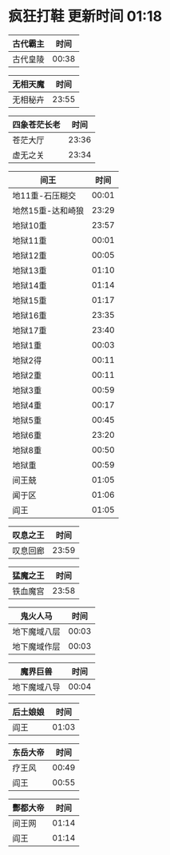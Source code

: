 # 疯狂打鞋 更新时间 01:18

| 古代霸主   | 时间    |
|--------|-------|
| 古代皇陵 | 00:38 |

| 无相天魔   | 时间    |
|--------|-------|
| 无相秘卉 | 23:55 |

| 四象苍茫长老   | 时间    |
|--------|-------|
| 苍茫大厅 | 23:36 |
| 虚无之关 | 23:34 |

| 间王   | 时间    |
|--------|-------|
| 地11重-石压糊交 | 00:01 |
| 地然15重-达和崎狼 | 23:29 |
| 地狱10重 | 23:57 |
| 地狱11重 | 00:01 |
| 地狱12重 | 00:05 |
| 地狱13重 | 01:10 |
| 地狱14重 | 01:14 |
| 地狱15重 | 01:17 |
| 地狱16重 | 23:35 |
| 地狱17重 | 23:40 |
| 地狱1重 | 00:03 |
| 地狱2得 | 00:11 |
| 地狱2重 | 00:11 |
| 地狱3重 | 00:59 |
| 地狱4重 | 00:17 |
| 地狱5重 | 00:45 |
| 地狱6重 | 23:20 |
| 地狱8重 | 00:50 |
| 地狱重 | 00:59 |
| 间王兢 | 01:05 |
| 闻于区 | 01:06 |
| 阎王 | 01:05 |

| 叹息之王   | 时间    |
|--------|-------|
| 叹息回廊 | 23:59 |

| 猛魔之王   | 时间    |
|--------|-------|
| 铁血魔宫 | 23:58 |

| 鬼火人马   | 时间    |
|--------|-------|
| 地下魔域八层 | 00:03 |
| 地下魔域作层 | 00:03 |

| 魔界巨兽   | 时间    |
|--------|-------|
| 地下魔域八导 | 00:04 |

| 后土娘娘   | 时间    |
|--------|-------|
| 阎王 | 01:03 |

| 东岳大帝   | 时间    |
|--------|-------|
| 疗王风 | 00:49 |
| 阎王 | 00:55 |

| 酆都大帝   | 时间    |
|--------|-------|
| 间王网 | 01:14 |
| 阎王 | 01:14 |